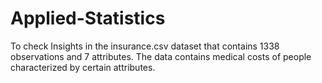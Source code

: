 # Applied-Statistics
To check Insights in the insurance.csv dataset that contains 1338 observations and 7 attributes. The data contains medical costs of people characterized by certain attributes.
